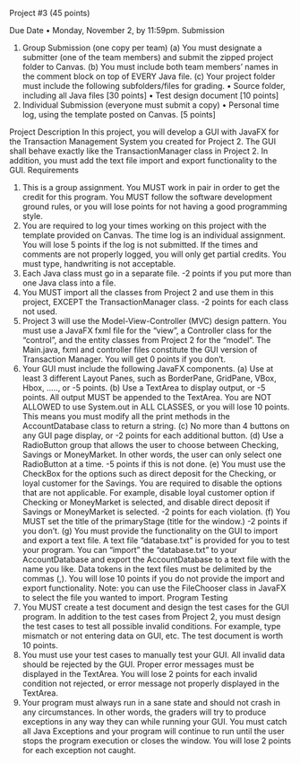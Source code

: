 Project #3 (45 points)

Due Date
• Monday, November 2, by 11:59pm.
Submission
1. Group Submission (one copy per team)
(a) You must designate a submitter (one of the team members) and submit the zipped project folder to
Canvas.
(b) You must include both team members’ names in the comment block on top of EVERY Java file.
(c) Your project folder must include the following subfolders/files for grading.
• Source folder, including all Java files [30 points]
• Test design document [10 points]
2. Individual Submission (everyone must submit a copy)
• Personal time log, using the template posted on Canvas. [5 points]

Project Description
In this project, you will develop a GUI with JavaFX for the Transaction Management System you created for Project
2. The GUI shall behave exactly like the TransactionManager class in Project 2. In addition, you must add the text
file import and export functionality to the GUI.
Requirements
1. This is a group assignment. You MUST work in pair in order to get the credit for this program. You MUST
follow the software development ground rules, or you will lose points for not having a good programming style.
2. You are required to log your times working on this project with the template provided on Canvas. The time log
is an individual assignment. You will lose 5 points if the log is not submitted. If the times and comments are
not properly logged, you will only get partial credits. You must type, handwriting is not acceptable.
3. Each Java class must go in a separate file. -2 points if you put more than one Java class into a file.
4. You MUST import all the classes from Project 2 and use them in this project, EXCEPT the TransactionManager
class. -2 points for each class not used.
5. Project 3 will use the Model-View-Controller (MVC) design pattern. You must use a JavaFX fxml file for the
“view”, a Controller class for the “control”, and the entity classes from Project 2 for the “model”. The Main.java,
fxml and controller files constitute the GUI version of Transaction Manager. You will get 0 points if you don’t.
6. Your GUI must include the following JavaFX components.
(a) Use at least 3 different Layout Panes, such as BorderPane, GridPane, VBox, Hbox, ....., or -5 points.
(b) Use a TextArea to display output, or -5 points. All output MUST be appended to the TextArea. You are
NOT ALLOWED to use System.out in ALL CLASSES, or you will lose 10 points. This means you must
modify all the print methods in the AccountDatabase class to return a string.
(c) No more than 4 buttons on any GUI page display, or -2 points for each additional button.
(d) Use a RadioButton group that allows the user to choose between Checking, Savings or MoneyMarket. In
other words, the user can only select one RadioButton at a time. -5 points if this is not done.
(e) You must use the CheckBox for the options such as direct deposit for the Checking, or loyal customer for
the Savings. You are required to disable the options that are not applicable. For example, disable loyal
customer option if Checking or MoneyMarket is selected, and disable direct deposit if Savings or
MoneyMarket is selected. -2 points for each violation.
(f) You MUST set the title of the primaryStage (title for the window.) -2 points if you don’t.
(g) You must provide the functionality on the GUI to import and export a text file. A text file “database.txt” is
provided for you to test your program. You can “import” the “database.txt” to your AccountDatabase and
export the AccountDatabase to a text file with the name you like. Data tokens in the text files must be
delimited by the commas (,). You will lose 10 points if you do not provide the import and export
functionality. Note: you can use the FileChooser class in JavaFX to select the file you wanted to import.
Program Testing
1. You MUST create a test document and design the test cases for the GUI program. In addition to the test cases
from Project 2, you must design the test cases to test all possible invalid conditions. For example, type mismatch
or not entering data on GUI, etc. The test document is worth 10 points.
2. You must use your test cases to manually test your GUI. All invalid data should be rejected by the GUI. Proper
error messages must be displayed in the TextArea. You will lose 2 points for each invalid condition not rejected,
or error message not properly displayed in the TextArea.
3. Your program must always run in a sane state and should not crash in any circumstances. In other words, the
graders will try to produce exceptions in any way they can while running your GUI. You must catch all Java
Exceptions and your program will continue to run until the user stops the program execution or closes the window.
You will lose 2 points for each exception not caught.
